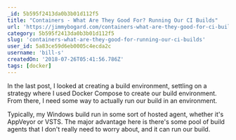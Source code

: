 ```yaml
---
_id: 5b595f2413da0b3b01d112f5
title: "Containers - What Are They Good For? Running Our CI Builds"
url: 'https://jimmybogard.com/containers-what-are-they-good-for-ci-builds/'
category: 5b595f2413da0b3b01d112f5
slug: 'containers-what-are-they-good-for-running-our-ci-builds'
user_id: 5a83ce59d6eb0005c4ecda2c
username: 'bill-s'
createdOn: '2018-07-26T05:41:56.786Z'
tags: [docker]
---
```


In the last post, I looked at creating a build environment, settling on a strategy where I used Docker Compose to create our build environment. From there, I need some way to actually run our build in an environment.

Typically, my Windows build run in some sort of hosted agent, whether it's AppVeyor or VSTS. The major advantage here is there's some pool of build agents that I don't really need to worry about, and it can run our build.

